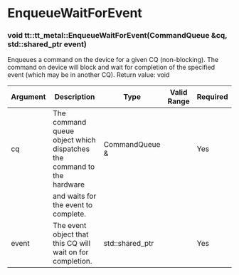 # EnqueueWaitForEvent

### void tt::tt_metal::EnqueueWaitForEvent(CommandQueue &cq, std::shared_ptr<Event> event)

Enqueues a command on the device for a given CQ (non-blocking). The command on device will block and wait for completion of the specified event (which may be in another CQ). Return value: void 

| Argument      | Description                                                           | Type                   | Valid Range      | Required       |
|---------------|-----------------------------------------------------------------------|------------------------|------------------|----------------|
| cq            | The command queue object which dispatches the command to the hardware | CommandQueue &         |                  | Yes            |
|               | and waits for the event to complete.                                  |                        |                  |                |
| event         | The event object that this CQ will wait on for completion.            | std::shared_ptr<Event> |                  | Yes            |
